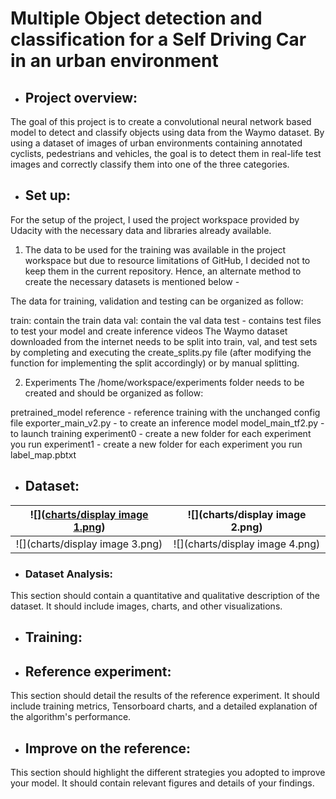 # Multiple Object detection and classification for a Self Driving Car in an urban environment

- ## Project overview: 
The goal of this project is to create a convolutional neural network based model to detect and classify objects using data from the Waymo dataset.  By using a dataset of images of urban environments containing annotated cyclists, pedestrians and vehicles, the goal is to detect them in real-life test images and correctly classify them into one of the three categories.

- ## Set up: 
For the setup of the project, I used the project workspace provided by Udacity with the necessary data and libraries already available. 

1. The data to be used for the training was available in the project workspace but due to resource limitations of GitHub, I decided not to keep them in the current repository. Hence, an alternate method to create the necessary datasets is mentioned below -

The data for training, validation and testing can be organized as follow:

train: contain the train data
val: contain the val data
test - contains test files to test your model and create inference videos
The Waymo dataset downloaded from the internet needs to be split into train, val, and test sets by completing and executing the create_splits.py file (after modifying the function for implementing the split accordingly) or by manual splitting.


2. Experiments
The /home/workspace/experiments folder needs to be created and should be organized as follow:

pretrained_model
reference - reference training with the unchanged config file
exporter_main_v2.py - to create an inference model
model_main_tf2.py - to launch training
experiment0 - create a new folder for each experiment you run
experiment1 - create a new folder for each experiment you run
label_map.pbtxt

- ## Dataset:
| ![]([charts/display image 1.png](https://github.com/SohamBera16/Multiple-Object-detection-and-classification-for-a-Self-Driving-Car-in-an-urban-environment-/blob/main/charts/display%20image%201.png))  |  ![](charts/display image 2.png) |
:-------------------------:|:-------------------------:
| ![](charts/display image 3.png)  |  ![](charts/display image 4.png) |

- ### Dataset Analysis: 
This section should contain a quantitative and qualitative description of the dataset. It should include images, charts, and other visualizations.

- ## Training:

- ## Reference experiment: 
This section should detail the results of the reference experiment. It should include training metrics, Tensorboard charts, and a detailed explanation of the algorithm's performance.

- ## Improve on the reference: 
This section should highlight the different strategies you adopted to improve your model. It should contain relevant figures and details of your findings.

